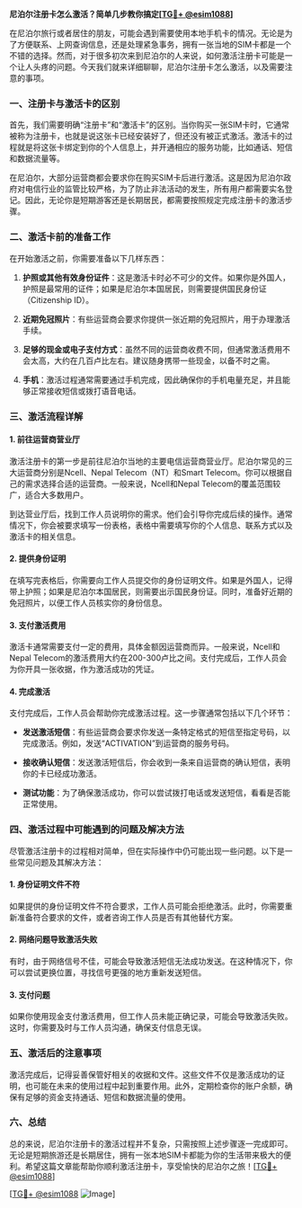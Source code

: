 **尼泊尔注册卡怎么激活？简单几步教你搞定[[TG💪+ @esim1088](https://t.me/s/esim1088)]**

在尼泊尔旅行或者居住的朋友，可能会遇到需要使用本地手机卡的情况。无论是为了方便联系、上网查询信息，还是处理紧急事务，拥有一张当地的SIM卡都是一个不错的选择。然而，对于很多初次来到尼泊尔的人来说，如何激活注册卡可能是一个让人头疼的问题。今天我们就来详细聊聊，尼泊尔注册卡怎么激活，以及需要注意的事项。

### 一、注册卡与激活卡的区别

首先，我们需要明确“注册卡”和“激活卡”的区别。当你购买一张SIM卡时，它通常被称为注册卡，也就是说这张卡已经安装好了，但还没有被正式激活。激活卡的过程就是将这张卡绑定到你的个人信息上，并开通相应的服务功能，比如通话、短信和数据流量等。

在尼泊尔，大部分运营商都会要求你在购买SIM卡后进行激活。这是因为尼泊尔政府对电信行业的监管比较严格，为了防止非法活动的发生，所有用户都需要实名登记。因此，无论你是短期游客还是长期居民，都需要按照规定完成注册卡的激活步骤。

### 二、激活卡前的准备工作

在开始激活之前，你需要准备以下几样东西：

1. **护照或其他有效身份证件**：这是激活卡时必不可少的文件。如果你是外国人，护照是最常用的证件；如果是尼泊尔本国居民，则需要提供国民身份证（Citizenship ID）。

2. **近期免冠照片**：有些运营商会要求你提供一张近期的免冠照片，用于办理激活手续。

3. **足够的现金或电子支付方式**：虽然不同的运营商收费不同，但通常激活费用不会太高，大约在几百卢比左右。建议随身携带一些现金，以备不时之需。

4. **手机**：激活过程通常需要通过手机完成，因此确保你的手机电量充足，并且能够正常接收短信或拨打语音电话。

### 三、激活流程详解

#### 1. 前往运营商营业厅

激活注册卡的第一步是前往尼泊尔当地的主要电信运营商营业厅。尼泊尔常见的三大运营商分别是Ncell、Nepal Telecom（NT）和Smart Telecom。你可以根据自己的需求选择合适的运营商。一般来说，Ncell和Nepal Telecom的覆盖范围较广，适合大多数用户。

到达营业厅后，找到工作人员说明你的需求。他们会引导你完成后续的操作。通常情况下，你会被要求填写一份表格，表格中需要填写你的个人信息、联系方式以及激活卡的相关信息。

#### 2. 提供身份证明

在填写完表格后，你需要向工作人员提交你的身份证明文件。如果是外国人，记得带上护照；如果是尼泊尔本国居民，则需要出示国民身份证。同时，准备好近期的免冠照片，以便工作人员核实你的身份信息。

#### 3. 支付激活费用

激活卡通常需要支付一定的费用，具体金额因运营商而异。一般来说，Ncell和Nepal Telecom的激活费用大约在200-300卢比之间。支付完成后，工作人员会为你开具一张收据，作为激活成功的凭证。

#### 4. 完成激活

支付完成后，工作人员会帮助你完成激活过程。这一步骤通常包括以下几个环节：

- **发送激活短信**：有些运营商会要求你发送一条特定格式的短信至指定号码，以完成激活。例如，发送“ACTIVATION”到运营商的服务号码。
  
- **接收确认短信**：发送激活短信后，你会收到一条来自运营商的确认短信，表明你的卡已经成功激活。

- **测试功能**：为了确保激活成功，你可以尝试拨打电话或发送短信，看看是否能正常使用。

### 四、激活过程中可能遇到的问题及解决方法

尽管激活注册卡的过程相对简单，但在实际操作中仍可能出现一些问题。以下是一些常见问题及其解决方法：

#### 1. 身份证明文件不符

如果提供的身份证明文件不符合要求，工作人员可能会拒绝激活。此时，你需要重新准备符合要求的文件，或者咨询工作人员是否有其他替代方案。

#### 2. 网络问题导致激活失败

有时，由于网络信号不佳，可能会导致激活短信无法成功发送。在这种情况下，你可以尝试更换位置，寻找信号更强的地方重新发送短信。

#### 3. 支付问题

如果你使用现金支付激活费用，但工作人员未能正确记录，可能会导致激活失败。这时，你需要及时与工作人员沟通，确保支付信息无误。

### 五、激活后的注意事项

激活完成后，记得妥善保管好相关的收据和文件。这些文件不仅是激活成功的证明，也可能在未来的使用过程中起到重要作用。此外，定期检查你的账户余额，确保有足够的资金支持通话、短信和数据流量的使用。

### 六、总结

总的来说，尼泊尔注册卡的激活过程并不复杂，只需按照上述步骤逐一完成即可。无论是短期旅游还是长期居住，拥有一张本地SIM卡都能为你的生活带来极大的便利。希望这篇文章能帮助你顺利激活注册卡，享受愉快的尼泊尔之旅！[[TG💪+ @esim1088](https://t.me/s/esim1088)] 

[[TG💪+ @esim1088](https://t.me/s/esim1088) ![Image](https://i.postimg.cc/4NQfJmqS/Snipaste-2025-05-13-00-14-12.png)]